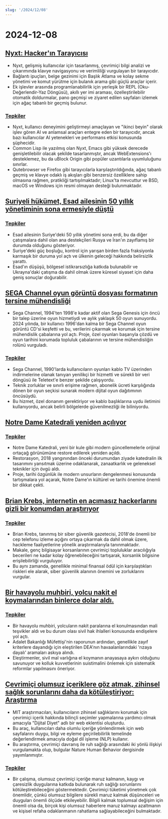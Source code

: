 ```yaml
---
slug: '/2024/12/08'
---
```


# 2024-12-08

## [Nyxt: Hacker'ın Tarayıcısı](https://nyxt.atlas.engineer/)

- Nyxt, gelişmiş kullanıcılar için tasarlanmış, çevrimiçi bilgi analizi ve çıkarımında klavye navigasyonu ve verimliliği vurgulayan bir tarayıcıdır.
- Bağlantı ipuçları, belge gezinimi için Başlık Atlama ve kolay sekme yönetimi ve komut yürütme için bulanık arama gibi güçlü araçlar içerir.
- Ek işlevler arasında programlanabilirlik için yerleşik bir REPL (Oku-Değerlendir-Yaz Döngüsü), akıllı yer imi araması, özelleştirilebilir otomatik doldurmalar, pano geçmişi ve ziyaret edilen sayfaları izlemek için ağaç tabanlı bir geçmiş bulunur.

### [Tepkiler](https://news.ycombinator.com/item?id=42354691)

- Nyxt, kullanıcı deneyimini geliştirmeyi amaçlayan ve "ikinci beyin" olarak işlev gören AI ve anlamsal araçları entegre eden bir tarayıcıdır, ancak bazı kullanıcılar AI yetenekleri ve performans etkisi konusunda şüphecidir.
- Common Lisp ile yazılmış olan Nyxt, Emacs gibi yüksek derecede genişletilebilir olacak şekilde tasarlanmıştır, ancak WebExtensions'ı desteklemez, bu da uBlock Origin gibi popüler uzantılarla uyumluluğunu sınırlar.
- Qutebrowser ve Firefox gibi tarayıcılarla karşılaştırıldığında, ağaç tabanlı geçmiş ve klavye odaklı iş akışları gibi benzersiz özelliklere sahip olmasına rağmen, pratikliği tartışılmaktadır; Linux'ta mevcuttur ve BSD, macOS ve Windows için resmi olmayan desteği bulunmaktadır.

## [Suriyeli hükümet, Esad ailesinin 50 yıllık yönetiminin sona ermesiyle düştü](https://apnews.com/article/syria-assad-sweida-daraa-homs-hts-qatar-7f65823bbf0a7bd331109e8dff419430)

### [Tepkiler](https://news.ycombinator.com/item?id=42355364)

- Esad ailesinin Suriye'deki 50 yıllık yönetimi sona erdi, bu da diğer çatışmalara dahil olan ana destekçileri Rusya ve İran'ın zayıflamış bir durumda olduğunu gösteriyor.
- Suriye'deki güç boşluğu, kontrol için yarışan birden fazla fraksiyonla karmaşık bir duruma yol açtı ve ülkenin geleceği hakkında belirsizlik yarattı.
- Esad'ın düşüşü, bölgesel istikrarsızlığa katkıda bulunabilir ve Ukrayna'daki çatışma da dahil olmak üzere küresel siyaset için daha geniş sonuçlar doğurabilir.

## [SEGA Channel oyun görüntü dosyası formatının tersine mühendisliği](https://www.infochunk.com/schannel/index.html)

- Sega Channel, 1994'ten 1998'e kadar aktif olan Sega Genesis için öncü bir talep üzerine oyun hizmetiydi ve aylık yaklaşık 50 oyun sunuyordu. 2024 yılında, bir kullanıcı 1996'dan kalma bir Sega Channel oyun görüntü CD'si keşfetti ve bu, verilerini çıkarmak ve korumak için tersine mühendislik çabalarına yol açtı. Proje, özel oyunları başarıyla çözdü ve oyun tarihini korumada topluluk çabalarının ve tersine mühendisliğin rolünü vurguladı.

### [Tepkiler](https://news.ycombinator.com/item?id=42353907)

- Sega Channel, 1990'larda kullanıcıların oyunları kablo TV üzerinden indirmelerine olanak tanıyan yenilikçi bir hizmetti ve sürekli bir veri döngüsü ile Teletext'e benzer şekilde çalışıyordu.
- Teknik zorluklar ve sınırlı erişime rağmen, abonelik ücreti karşılığında dönen bir oyun seçkisi sunarak modern dijital oyun dağıtımının öncüsüydü.
- Bu hizmet, özel donanım gerektiriyor ve kablo başlıklarına uydu iletimini kullanıyordu, ancak belirli bölgelerde güvenilmezliği ile biliniyordu.

## [Notre Dame Katedrali yeniden açılıyor](https://apnews.com/article/notre-dame-paris-latest-e50813cf016f08607c20ab115bc4b153)

### [Tepkiler](https://news.ycombinator.com/item?id=42353215)

- Notre Dame Katedrali, yeni bir kule gibi modern güncellemelerle orijinal ortaçağ görünümüne restore edilerek yeniden açıldı.
- Restorasyon, 2018 yangınından önceki durumundan ziyade katedralin ilk tasarımını yansıtmak üzerine odaklanarak, zanaatkarlık ve geleneksel teknikler için övgü aldı.
- Proje, tarihi özgünlük ile modern unsurların dengelenmesi konusunda tartışmalara yol açarak, Notre Dame'ın kültürel ve tarihi önemine önemli bir dikkat çekti.

## [Brian Krebs, internetin en acımasız hackerlarını gizli bir konumdan araştırıyor](https://www.wsj.com/tech/cybersecurity/hacking-brian-krebs-snowflake-waifu-49b87fce)

### [Tepkiler](https://news.ycombinator.com/item?id=42354602)

- Brian Krebs, tanınmış bir siber güvenlik gazetecisi, 2018'de önemli bir cep telefonu izleme açığını ortaya çıkarmak da dahil olmak üzere, hackleme faaliyetlerine yönelik araştırmalarıyla tanınmaktadır.
- Makale, genç bilgisayar korsanlarının çevrimiçi topluluklar aracılığıyla becerileri ne kadar kolay öğrenebileceğini tartışarak, korsanlık bilgisine erişilebilirliği vurguluyor.
- Bu aynı zamanda, genellikle minimal finansal ödül için karşılaştıkları riskleri ele alarak, siber güvenlik alanının önemini ve zorluklarını vurgular.

## [Bir havayolu muhbiri, yolcu nakit el koymalarından binlerce dolar aldı.](https://www.atlantanewsfirst.com/2024/12/03/airline-informant-received-thousands-passenger-cash-seizures/)

### [Tepkiler](https://news.ycombinator.com/item?id=42354580)

- Bir havayolu muhbiri, yolcuların nakit paralarına el konulmasından mali teşvikler aldı ve bu durum olası sivil hak ihlalleri konusunda endişelere yol açtı.
- Adalet Bakanlığı Müfettişi'nin raporunun ardından, genellikle zayıf kriterlere dayandığı için eleştirilen DEA'nın havaalanlarındaki 'rızaya dayalı' aramaları askıya alındı.
- Eleştirmenler, sivil mal varlığına el koymanın anayasaya aykırı olduğunu savunuyor ve kolluk kuvvetlerinin suistimalini önlemek için sistematik reformlar yapılmasını öneriyor.

## [Çevrimiçi olumsuz içeriklere göz atmak, zihinsel sağlık sorunlarını daha da kötüleştiriyor: Araştırma](https://news.mit.edu/2024/study-browsing-negative-content-online-makes-mental-health-struggles-worse-1205)

- MIT araştırmacıları, kullanıcıların zihinsel sağlıklarını korumak için çevrimiçi içerik hakkında bilinçli seçimler yapmalarına yardımcı olmak amacıyla "Dijital Diyet" adlı bir web eklentisi oluşturdu.
- Bu araç, kullanıcıları daha olumlu içeriğe yönlendirmek için web sayfalarını duygu, bilgi ve eyleme geçirilebilirlik temelinde değerlendirmek amacıyla doğal dil işleme (NLP) kullanır.
- Bu araştırma, çevrimiçi davranış ile ruh sağlığı arasındaki iki yönlü ilişkiyi vurgulamakta olup, bulgular Nature Human Behavior dergisinde yayımlanmıştır.

### [Tepkiler](https://news.ycombinator.com/item?id=42353944)

- Bir çalışma, olumsuz çevrimiçi içeriğe maruz kalmanın, kaygı ve çaresizlik duygularına katkıda bulunarak ruh sağlığı sorunlarını kötüleştirebileceğini göstermektedir. Çevrimiçi tüketimi yönetmek çok önemlidir, çünkü olumsuz bilgilere sürekli maruz kalmak düşünceleri ve duyguları önemli ölçüde etkileyebilir. Bilgili kalmak toplumsal değişim için önemli olsa da, birçok kişi olumsuz haberlere maruz kalmayı azaltmanın ve kişisel refaha odaklanmanın rahatlama sağlayabileceğini bulmaktadır.

<head>
  <meta property="og:title" content="Nyxt: Hacker'ın Tarayıcısı" />
  <meta property="og:type" content="website" />
  <meta property="og:image" content="https://og.cho.sh/api/og/?title=Nyxt%3A%20Hacker'%C4%B1n%20Taray%C4%B1c%C4%B1s%C4%B1&subheading=8%20Aral%C4%B1k%202024%20Pazar%3A%20Hacker%20Haber%20%C3%96zeti" />
</head>
